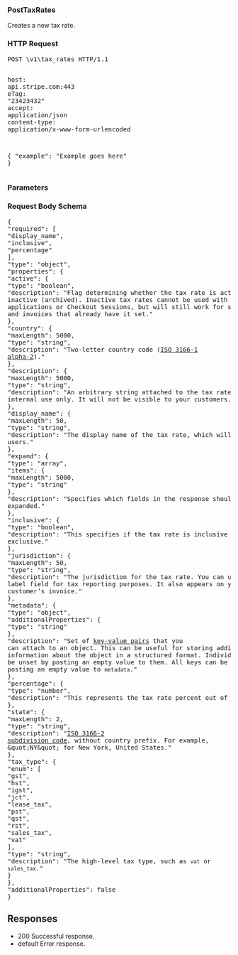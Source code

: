 <!DOCTYPE html><html><head><title></title><link rel="stylesheet" href="../OpenApi.css"/><meta charset="utf-8"/><meta name="viewport" content="width=device-width, initial-scale=1"/></head><body><article><section  class="requestOverview"><h1  class="requestSummary">PostTaxRates</h1><p  class="requestDescription"><p>Creates a new tax rate.</p></p></section><section  class="http"><h3>HTTP Request</h3><pre  class="httpExample"><span  class="requestLine">POST</span> <span  class="httpTarget">\v1\tax_rates</span> <span  class="httpVersion">HTTP/1.1</span>
<span  class="headerLine">host</span>: <span  class="headerValue">api.stripe.com:443</span>
<span  class="headerLine">eTag</span>: <span  class="headerValue">"23423432"</span>
<span  class="headerLine">accept</span>: <span  class="headerValue">application/json</span>
<span  class="headerLine">content-type</span>: <span  class="headerValue">application/x-www-form-urlencoded</span>

{ &quot;example&quot;: &quot;Example goes here&quot; }</pre></section><dl  class="parameters"><h3>Parameters</h3></dl><section  class="requestContent"><h3>Request Body Schema</h3><pre  class="schema">{&#xA;  &quot;required&quot;: [&#xA;    &quot;display_name&quot;,&#xA;    &quot;inclusive&quot;,&#xA;    &quot;percentage&quot;&#xA;  ],&#xA;  &quot;type&quot;: &quot;object&quot;,&#xA;  &quot;properties&quot;: {&#xA;    &quot;active&quot;: {&#xA;      &quot;type&quot;: &quot;boolean&quot;,&#xA;      &quot;description&quot;: &quot;Flag determining whether the tax rate is active or inactive (archived). Inactive tax rates cannot be used with new applications or Checkout Sessions, but will still work for subscriptions and invoices that already have it set.&quot;&#xA;    },&#xA;    &quot;country&quot;: {&#xA;      &quot;maxLength&quot;: 5000,&#xA;      &quot;type&quot;: &quot;string&quot;,&#xA;      &quot;description&quot;: &quot;Two-letter country code ([ISO 3166-1 alpha-2](https://en.wikipedia.org/wiki/ISO_3166-1_alpha-2)).&quot;&#xA;    },&#xA;    &quot;description&quot;: {&#xA;      &quot;maxLength&quot;: 5000,&#xA;      &quot;type&quot;: &quot;string&quot;,&#xA;      &quot;description&quot;: &quot;An arbitrary string attached to the tax rate for your internal use only. It will not be visible to your customers.&quot;&#xA;    },&#xA;    &quot;display_name&quot;: {&#xA;      &quot;maxLength&quot;: 50,&#xA;      &quot;type&quot;: &quot;string&quot;,&#xA;      &quot;description&quot;: &quot;The display name of the tax rate, which will be shown to users.&quot;&#xA;    },&#xA;    &quot;expand&quot;: {&#xA;      &quot;type&quot;: &quot;array&quot;,&#xA;      &quot;items&quot;: {&#xA;        &quot;maxLength&quot;: 5000,&#xA;        &quot;type&quot;: &quot;string&quot;&#xA;      },&#xA;      &quot;description&quot;: &quot;Specifies which fields in the response should be expanded.&quot;&#xA;    },&#xA;    &quot;inclusive&quot;: {&#xA;      &quot;type&quot;: &quot;boolean&quot;,&#xA;      &quot;description&quot;: &quot;This specifies if the tax rate is inclusive or exclusive.&quot;&#xA;    },&#xA;    &quot;jurisdiction&quot;: {&#xA;      &quot;maxLength&quot;: 50,&#xA;      &quot;type&quot;: &quot;string&quot;,&#xA;      &quot;description&quot;: &quot;The jurisdiction for the tax rate. You can use this label field for tax reporting purposes. It also appears on your customer&#x2019;s invoice.&quot;&#xA;    },&#xA;    &quot;metadata&quot;: {&#xA;      &quot;type&quot;: &quot;object&quot;,&#xA;      &quot;additionalProperties&quot;: {&#xA;        &quot;type&quot;: &quot;string&quot;&#xA;      },&#xA;      &quot;description&quot;: &quot;Set of [key-value pairs](https://stripe.com/docs/api/metadata) that you can attach to an object. This can be useful for storing additional information about the object in a structured format. Individual keys can be unset by posting an empty value to them. All keys can be unset by posting an empty value to `metadata`.&quot;&#xA;    },&#xA;    &quot;percentage&quot;: {&#xA;      &quot;type&quot;: &quot;number&quot;,&#xA;      &quot;description&quot;: &quot;This represents the tax rate percent out of 100.&quot;&#xA;    },&#xA;    &quot;state&quot;: {&#xA;      &quot;maxLength&quot;: 2,&#xA;      &quot;type&quot;: &quot;string&quot;,&#xA;      &quot;description&quot;: &quot;[ISO 3166-2 subdivision code](https://en.wikipedia.org/wiki/ISO_3166-2:US), without country prefix. For example, \&quot;NY\&quot; for New York, United States.&quot;&#xA;    },&#xA;    &quot;tax_type&quot;: {&#xA;      &quot;enum&quot;: [&#xA;        &quot;gst&quot;,&#xA;        &quot;hst&quot;,&#xA;        &quot;igst&quot;,&#xA;        &quot;jct&quot;,&#xA;        &quot;lease_tax&quot;,&#xA;        &quot;pst&quot;,&#xA;        &quot;qst&quot;,&#xA;        &quot;rst&quot;,&#xA;        &quot;sales_tax&quot;,&#xA;        &quot;vat&quot;&#xA;      ],&#xA;      &quot;type&quot;: &quot;string&quot;,&#xA;      &quot;description&quot;: &quot;The high-level tax type, such as `vat` or `sales_tax`.&quot;&#xA;    }&#xA;  },&#xA;  &quot;additionalProperties&quot;: false&#xA;}</pre></section><section  class="responses"><h2>Responses</h2><ul  class="responses"><li  class="response"><span  class="statusLine">200</span> <span  class="statusDescription">Successful response.</span></li><li  class="response"><span  class="statusLine">default</span> <span  class="statusDescription">Error response.</span></li></ul></section></article></body></html>